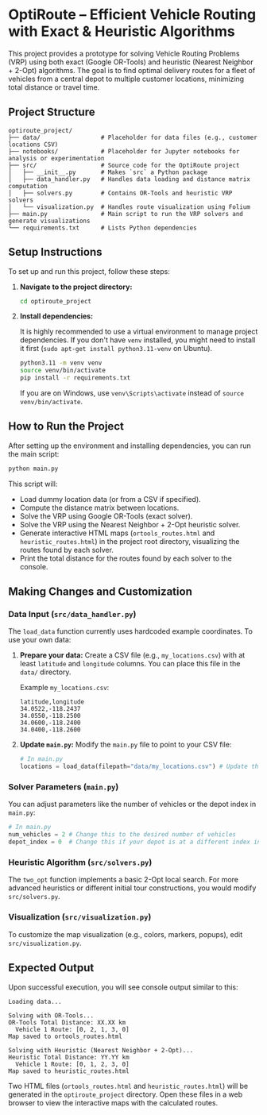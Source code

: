 # OptiRoute – Efficient Vehicle Routing with Exact & Heuristic Algorithms

This project provides a prototype for solving Vehicle Routing Problems (VRP) using both exact (Google OR-Tools) and heuristic (Nearest Neighbor + 2-Opt) algorithms. The goal is to find optimal delivery routes for a fleet of vehicles from a central depot to multiple customer locations, minimizing total distance or travel time.

## Project Structure

```
optiroute_project/
├── data/                 # Placeholder for data files (e.g., customer locations CSV)
├── notebooks/            # Placeholder for Jupyter notebooks for analysis or experimentation
├── src/                  # Source code for the OptiRoute project
│   ├── __init__.py       # Makes `src` a Python package
│   ├── data_handler.py   # Handles data loading and distance matrix computation
│   ├── solvers.py        # Contains OR-Tools and heuristic VRP solvers
│   └── visualization.py  # Handles route visualization using Folium
├── main.py               # Main script to run the VRP solvers and generate visualizations
└── requirements.txt      # Lists Python dependencies
```

## Setup Instructions

To set up and run this project, follow these steps:

1.  **Navigate to the project directory:**

    ```bash
    cd optiroute_project
    ```

2.  **Install dependencies:**

    It is highly recommended to use a virtual environment to manage project dependencies. If you don't have `venv` installed, you might need to install it first (`sudo apt-get install python3.11-venv` on Ubuntu).

    ```bash
    python3.11 -m venv venv
    source venv/bin/activate
    pip install -r requirements.txt
    ```

    If you are on Windows, use `venv\Scripts\activate` instead of `source venv/bin/activate`.

## How to Run the Project

After setting up the environment and installing dependencies, you can run the main script:

```bash
python main.py
```

This script will:
*   Load dummy location data (or from a CSV if specified).
*   Compute the distance matrix between locations.
*   Solve the VRP using Google OR-Tools (exact solver).
*   Solve the VRP using the Nearest Neighbor + 2-Opt heuristic solver.
*   Generate interactive HTML maps (`ortools_routes.html` and `heuristic_routes.html`) in the project root directory, visualizing the routes found by each solver.
*   Print the total distance for the routes found by each solver to the console.

## Making Changes and Customization

### Data Input (`src/data_handler.py`)

The `load_data` function currently uses hardcoded example coordinates. To use your own data:

1.  **Prepare your data:** Create a CSV file (e.g., `my_locations.csv`) with at least `latitude` and `longitude` columns. You can place this file in the `data/` directory.

    Example `my_locations.csv`:
    ```csv
    latitude,longitude
    34.0522,-118.2437
    34.0550,-118.2500
    34.0600,-118.2400
    34.0400,-118.2600
    ```

2.  **Update `main.py`:** Modify the `main.py` file to point to your CSV file:

    ```python
    # In main.py
    locations = load_data(filepath="data/my_locations.csv") # Update this line
    ```

### Solver Parameters (`main.py`)

You can adjust parameters like the number of vehicles or the depot index in `main.py`:

```python
# In main.py
num_vehicles = 2 # Change this to the desired number of vehicles
depot_index = 0  # Change this if your depot is at a different index in your locations list
```

### Heuristic Algorithm (`src/solvers.py`)

The `two_opt` function implements a basic 2-Opt local search. For more advanced heuristics or different initial tour constructions, you would modify `src/solvers.py`.

### Visualization (`src/visualization.py`)

To customize the map visualization (e.g., colors, markers, popups), edit `src/visualization.py`.

## Expected Output

Upon successful execution, you will see console output similar to this:

```
Loading data...

Solving with OR-Tools...
OR-Tools Total Distance: XX.XX km
  Vehicle 1 Route: [0, 2, 1, 3, 0]
Map saved to ortools_routes.html

Solving with Heuristic (Nearest Neighbor + 2-Opt)...
Heuristic Total Distance: YY.YY km
  Vehicle 1 Route: [0, 1, 2, 3, 0]
Map saved to heuristic_routes.html
```

Two HTML files (`ortools_routes.html` and `heuristic_routes.html`) will be generated in the `optiroute_project` directory. Open these files in a web browser to view the interactive maps with the calculated routes.


